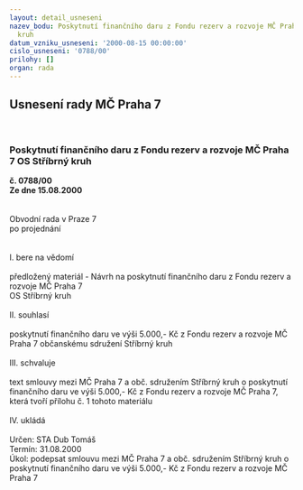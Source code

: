 ```yaml
---
layout: detail_usneseni
nazev_bodu: Poskytnutí finančního daru z Fondu rezerv a rozvoje MČ Praha 7 OS Stříbrný
  kruh
datum_vzniku_usneseni: '2000-08-15 00:00:00'
cislo_usneseni: '0788/00'
prilohy: []
organ: rada
---
```

<div id="ucUsn_pList" class="usn">
	<span><h2>Usnesení rady MČ Praha 7 </h2>
<br></span><div class="standBody">
<span><h3>Poskytnutí finančního daru z Fondu rezerv a rozvoje MČ Praha 7 OS Stříbrný kruh</h3></span><div class="center">
		<strong>č. 0788/00</strong><br>
	</div>
<div class="center">
		<strong>Ze dne 15.08.2000</strong><br><br>
	</div>    <br>Obvodní rada v Praze 7<br>po projednání<br><br><br>I.	bere na vědomí<br><br> předložený materiál - Návrh na  poskytnutí finančního daru z Fondu rezerv a rozvoje MČ Praha 7 <br>OS Stříbrný kruh <br><br>II.	souhlasí <br><br>poskytnutí finančního daru ve výši 5.000,- Kč z Fondu rezerv a rozvoje MČ Praha 7 občanskému sdružení Stříbrný kruh <br><br>III.	schvaluje <br><br>text smlouvy mezi MČ Praha 7 a obč. sdružením Stříbrný kruh o poskytnutí finančního daru ve výši 5.000,- Kč z Fondu rezerv a rozvoje MČ Praha 7, která tvoří přílohu č. 1 tohoto materiálu<br><br>IV.	ukládá <br><br> Určen:	     	STA Dub Tomáš<br>Termín: 31.08.2000<br>Úkol:	 podepsat smlouvu mezi MČ Praha 7 a obč. sdružením Stříbrný kruh o poskytnutí finančního daru ve výši 5.000,- Kč z Fondu rezerv a rozvoje MČ Praha 7<br><br> </div>
</div>